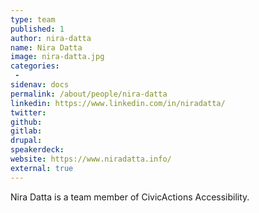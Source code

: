 ```yaml
---
type: team
published: 1
author: nira-datta
name: Nira Datta
image: nira-datta.jpg
categories:
 - 
sidenav: docs
permalink: /about/people/nira-datta
linkedin: https://www.linkedin.com/in/niradatta/
twitter:
github:
gitlab:
drupal:
speakerdeck:
website: https://www.niradatta.info/
external: true
---
```


Nira Datta is a team member of CivicActions Accessibility.
